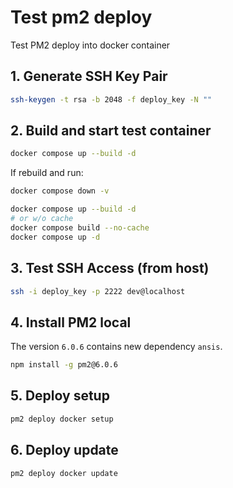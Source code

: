# Test pm2 deploy

Test PM2 deploy into docker container

## 1. Generate SSH Key Pair

```bash
ssh-keygen -t rsa -b 2048 -f deploy_key -N ""
```

## 2. Build and start test container

```bash
docker compose up --build -d
```

If rebuild and run:
```bash
docker compose down -v

docker compose up --build -d
# or w/o cache
docker compose build --no-cache
docker compose up -d
```

## 3. Test SSH Access (from host)

```bash
ssh -i deploy_key -p 2222 dev@localhost
```

## 4. Install PM2 local

The version `6.0.6` contains new dependency `ansis`.

```bash
npm install -g pm2@6.0.6
```

## 5. Deploy setup

```bash
pm2 deploy docker setup
```

## 6. Deploy update

```bash
pm2 deploy docker update
```
